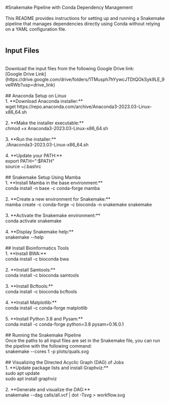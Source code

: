 #Snakemake Pipeline with Conda Dependency Management
<br>
<br>
This README provides instructions for setting up and running a Snakemake pipeline that manages dependencies directly using Conda without relying on a YAML configuration file.
<br>
<br>
## Input Files
<br>
Download the input files from the following Google Drive link:
<br>
[Google Drive Link](https://drive.google.com/drive/folders/1TMusph7hYywcJTDtQOkSyk9LE_9veRWb?usp=drive_link)
<br>
<br>
## Anaconda Setup on Linux
<br>
1. **Download Anaconda installer:**
<br>
wget https://repo.anaconda.com/archive/Anaconda3-2023.03-Linux-x86_64.sh
<br>
<br>
2. **Make the installer executable:**
<br>
chmod +x Anaconda3-2023.03-Linux-x86_64.sh
<br>
<br>
3. **Run the installer:**
<br>
./Anaconda3-2023.03-Linux-x86_64.sh
<br>
<br>
4. **Update your PATH:**
<br>
export PATH="<path_to_anaconda>:$PATH"
<br>
source ~/.bashrc
<br>
<br>
## Snakemake Setup Using Mamba
<br>
1. **Install Mamba in the base environment:**
<br>
conda install -n base -c conda-forge mamba
<br>
<br>
2. **Create a new environment for Snakemake:**
<br>
mamba create -c conda-forge -c bioconda -n snakemake snakemake
<br>
<br>
3. **Activate the Snakemake environment:**
<br>
conda activate snakemake
<br>
<br>
4. **Display Snakemake help:**
<br>
snakemake --help
<br>
<br>
## Install Bioinformatics Tools
<br>
1. **Install BWA:**
<br>
conda install -c bioconda bwa
<br>
<br>
2. **Install Samtools:**
<br>
conda install -c bioconda samtools
<br>
<br>
3. **Install Bcftools:**
<br>
conda install -c bioconda bcftools
<br>
<br>
4. **Install Matplotlib:**
<br>
conda install -c conda-forge matplotlib
<br>
<br>
5. **Install Python 3.8 and Pysam:**
<br>
conda install -c conda-forge python=3.8 pysam=0.16.0.1
<br>
<br>
## Running the Snakemake Pipeline
<br>
Once the paths to all input files are set in the Snakemake file, you can run the pipeline with the following command:
<br>
snakemake --cores 1 -p plots/quals.svg
<br>
<br>
## Visualizing the Directed Acyclic Graph (DAG) of Jobs
<br>
1. **Update package lists and install Graphviz:**
<br>
sudo apt update
<br>
sudo apt install graphviz
<br>
<br>
2. **Generate and visualize the DAG:**
<br>
snakemake --dag calls/all.vcf | dot -Tsvg > workflow.svg
<br>
<br>
